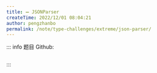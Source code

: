 ```yaml
---
title: ➖ JSONParser
createTime: 2022/12/01 08:04:21
author: pengzhanbo
permalink: /note/type-challenges/extreme/json-parser/
---
```


::: info 题目
Github: []()

```ts
```
:::
